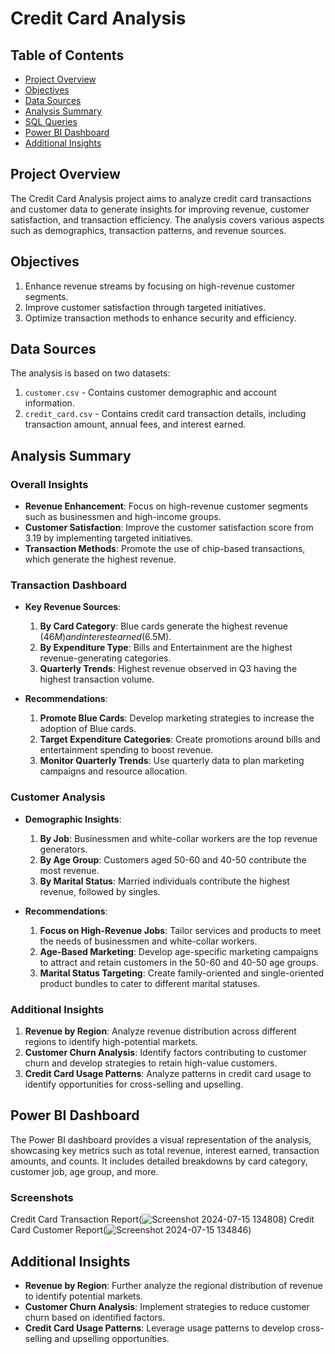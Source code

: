 # Credit Card Analysis

## Table of Contents
- [Project Overview](#project-overview)
- [Objectives](#objectives)
- [Data Sources](#data-sources)
- [Analysis Summary](#analysis-summary)
- [SQL Queries](#sql-queries)
- [Power BI Dashboard](#power-bi-dashboard)
- [Additional Insights](#additional-insights)

## Project Overview
The Credit Card Analysis project aims to analyze credit card transactions and customer data to generate insights for improving revenue, customer satisfaction, and transaction efficiency. The analysis covers various aspects such as demographics, transaction patterns, and revenue sources.

## Objectives
1. Enhance revenue streams by focusing on high-revenue customer segments.
2. Improve customer satisfaction through targeted initiatives.
3. Optimize transaction methods to enhance security and efficiency.

## Data Sources
The analysis is based on two datasets:
1. `customer.csv` - Contains customer demographic and account information.
2. `credit_card.csv` - Contains credit card transaction details, including transaction amount, annual fees, and interest earned.

## Analysis Summary

### Overall Insights
- **Revenue Enhancement**: Focus on high-revenue customer segments such as businessmen and high-income groups.
- **Customer Satisfaction**: Improve the customer satisfaction score from 3.19 by implementing targeted initiatives.
- **Transaction Methods**: Promote the use of chip-based transactions, which generate the highest revenue.

### Transaction Dashboard
- **Key Revenue Sources**:
  1. **By Card Category**: Blue cards generate the highest revenue ($46M) and interest earned ($6.5M).
  2. **By Expenditure Type**: Bills and Entertainment are the highest revenue-generating categories.
  3. **Quarterly Trends**: Highest revenue observed in Q3 having the highest transaction volume.

- **Recommendations**:
  1. **Promote Blue Cards**: Develop marketing strategies to increase the adoption of Blue cards.
  2. **Target Expenditure Categories**: Create promotions around bills and entertainment spending to boost revenue.
  3. **Monitor Quarterly Trends**: Use quarterly data to plan marketing campaigns and resource allocation.

### Customer Analysis
- **Demographic Insights**:
  1. **By Job**: Businessmen and white-collar workers are the top revenue generators.
  2. **By Age Group**: Customers aged 50-60 and 40-50 contribute the most revenue.
  3. **By Marital Status**: Married individuals contribute the highest revenue, followed by singles.

- **Recommendations**:
  1. **Focus on High-Revenue Jobs**: Tailor services and products to meet the needs of businessmen and white-collar workers.
  2. **Age-Based Marketing**: Develop age-specific marketing campaigns to attract and retain customers in the 50-60 and 40-50 age groups.
  3. **Marital Status Targeting**: Create family-oriented and single-oriented product bundles to cater to different marital statuses.

### Additional Insights
1. **Revenue by Region**: Analyze revenue distribution across different regions to identify high-potential markets.
2. **Customer Churn Analysis**: Identify factors contributing to customer churn and develop strategies to retain high-value customers.
3. **Credit Card Usage Patterns**: Analyze patterns in credit card usage to identify opportunities for cross-selling and upselling.


## Power BI Dashboard
The Power BI dashboard provides a visual representation of the analysis, showcasing key metrics such as total revenue, interest earned, transaction amounts, and counts. It includes detailed breakdowns by card category, customer job, age group, and more.

### Screenshots
Credit Card Transaction Report(![Screenshot 2024-07-15 134808](https://github.com/user-attachments/assets/04c6adb3-03bf-4aa8-823b-27e937b74c8d)) 
Credit Card Customer Report(![Screenshot 2024-07-15 134846](https://github.com/user-attachments/assets/c19a3599-9577-4413-9b46-6f7efa4316d6))

## Additional Insights
- **Revenue by Region**: Further analyze the regional distribution of revenue to identify potential markets.
- **Customer Churn Analysis**: Implement strategies to reduce customer churn based on identified factors.
- **Credit Card Usage Patterns**: Leverage usage patterns to develop cross-selling and upselling opportunities.
